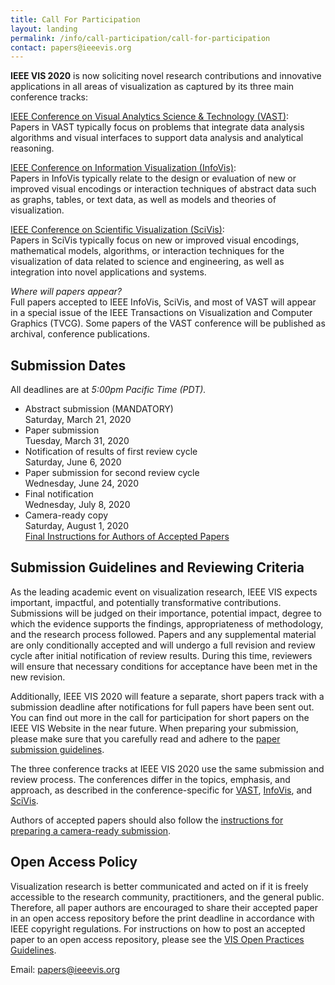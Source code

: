 ```yaml
---
title: Call For Participation
layout: landing
permalink: /info/call-participation/call-for-participation
contact: papers@ieeevis.org
---
```


**IEEE VIS 2020** is now soliciting novel research contributions and innovative applications in all areas of visualization 
as captured by its three main conference tracks:

[IEEE Conference on Visual Analytics Science & Technology (VAST)](vast-paper-types):<br />
Papers in VAST typically focus on problems that integrate data analysis algorithms and visual interfaces to support data 
analysis and analytical reasoning.

[IEEE Conference on Information Visualization (InfoVis)](infovis-paper-types):<br />
Papers in InfoVis typically relate to the design or evaluation of new or improved visual encodings or interaction techniques 
of abstract data such as graphs, tables, or text data, as well as models and theories of visualization.

[IEEE Conference on Scientific Visualization (SciVis)](scivis-paper-types):<br />
Papers in SciVis typically focus on new or improved visual encodings, mathematical models, algorithms, or interaction techniques for the visualization of data related to science and engineering, as well as integration into novel applications and systems.

*Where will papers appear?*<br />
Full papers accepted to IEEE InfoVis, SciVis, and most of VAST will appear in a special issue of the IEEE Transactions on 
Visualization and Computer Graphics (TVCG). Some papers of the VAST conference will be published as archival, conference publications.

## Submission Dates
All deadlines are at *5:00pm Pacific Time (PDT).*

* Abstract submission (MANDATORY)<br />
  Saturday, March 21, 2020
* Paper submission<br />
  Tuesday, March 31, 2020
* Notification of results of first review cycle<br />
  Saturday, June 6, 2020
* Paper submission for second review cycle<br />
  Wednesday, June 24, 2020
* Final notification<br />
  Wednesday, July 8, 2020
* Camera-ready copy<br />
  Saturday, August 1, 2020 <br />
  [Final Instructions for Authors of Accepted Papers](/year/2020/info/presenter-information/final-information-paper-authors)

## Submission Guidelines and Reviewing Criteria
As the leading academic event on visualization research, IEEE VIS expects important, impactful, and potentially transformative 
contributions. Submissions will be judged on their importance, potential impact, degree to which the evidence supports the findings, 
appropriateness of methodology, and the research process followed. Papers and any supplemental material are only conditionally accepted 
and will undergo a full revision and review cycle after initial notification of review results. 
During this time, reviewers will ensure that necessary conditions for acceptance have been met in the new revision.

Additionally, IEEE VIS 2020 will feature a separate, short papers track with a submission deadline after notifications for full papers have been sent out. 
You can find out more in the call for participation for short papers on the IEEE VIS Website in the near future.
When preparing your submission, please make sure that you carefully read and adhere to the [paper submission guidelines](paper-submission-guidelines).

The three conference tracks at IEEE VIS 2020 use the same submission and review process. The conferences differ in the topics, 
emphasis, and approach, as described in the conference-specific for [VAST](vast-paper-types), [InfoVis](infovis-paper-types), and [SciVis](scivis-paper-types).

Authors of accepted papers should also follow the [instructions for preparing a camera-ready submission](/year/2020/info/presenter-information/final-information-paper-authors).

## Open Access Policy
Visualization research is better communicated and acted on if it is freely accessible to the research community, practitioners, and the general public. Therefore, all paper authors are encouraged to share their accepted paper in an open access repository before the print deadline in accordance with IEEE copyright regulations. For instructions on how to post an accepted paper to an open access repository, please see the [VIS Open Practices Guidelines](/year/2020/info/open-practices/open-practices).

Email: papers@ieeevis.org
